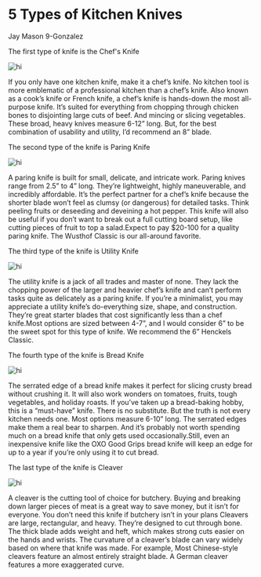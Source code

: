 # 5 Types of Kitchen Knives
Jay Mason 9-Gonzalez

The first type of knife is the 
Chef's Knife





![hi](https://kitchenambition.b-cdn.net/wp-content/uploads/2021/06/miyabi-knife-740x445.jpg)





If you only have one kitchen knife, make it a chef’s knife. 
No kitchen tool is more emblematic of a professional kitchen than a chef’s knife. Also known as a cook’s knife or French knife, a chef’s knife is hands-down the most all-purpose knife. 
It’s suited for everything from chopping through chicken bones to disjointing large cuts of beef. And mincing or slicing vegetables.
These broad, heavy knives measure 6-12” long. But, for the best combination of usability and utility, I’d recommend an 8” blade.


The second type of the knife is
Paring Knife




![hi](https://kitchenambition.b-cdn.net/wp-content/uploads/2021/04/5-1024x683.png)




A paring knife is built for small, delicate, and intricate work. 
Paring knives range from 2.5” to 4” long. They’re lightweight, highly maneuverable, and incredibly affordable. 
It’s the perfect partner for a chef’s knife because the shorter blade won’t feel as clumsy (or dangerous) for detailed tasks. Think peeling fruits or deseeding and deveining a hot pepper.
This knife will also be useful if you don’t want to break out a full cutting board setup, like cutting pieces of fruit to top a salad.Expect to pay $20-100 for a quality paring knife. The Wusthof Classic is our all-around favorite.

The third type of the knife is
Utility Knife




![hi](https://kitchenambition.b-cdn.net/wp-content/uploads/2023/04/utility-knife-740x493.jpg)




The utility knife is a jack of all trades and master of none.
They lack the chopping power of the larger and heavier chef’s knife and can’t perform tasks quite as delicately as a paring knife. 
If you’re a minimalist, you may appreciate a utility knife’s do-everything size, shape, and construction. They’re great starter blades that cost significantly less than a chef knife.Most options are sized between 4-7”, and I would consider 6” to be the sweet spot for this type of knife. We recommend the 6” Henckels Classic.



The fourth type of the knife is
Bread Knife




![hi](https://kitchenambition.b-cdn.net/wp-content/uploads/2022/04/misen-bread-knife-740x420.jpg)




The serrated edge of a bread knife makes it perfect for slicing crusty bread without crushing it. It will also work wonders on tomatoes, fruits, tough vegetables, and holiday roasts.
If you’ve taken up a bread-baking hobby, this is a “must-have” knife. There is no substitute. But the truth is not every kitchen needs one. 
Most options measure 6-10” long. The serrated edges make them a real bear to sharpen. And it’s probably not worth spending much on a bread knife that only gets used occasionally.Still, even an inexpensive knife like the OXO Good Grips bread knife will keep an edge for up to a year if you’re only using it to cut bread.



The last type of the knife is
Cleaver





![hi](https://kitchenambition.b-cdn.net/wp-content/uploads/2021/03/6-1024x683.png)





A cleaver is the cutting tool of choice for butchery.
Buying and breaking down larger pieces of meat is a great way to save money, but it isn’t for everyone. You don’t need this knife if butchery isn’t in your plans
Cleavers are large, rectangular, and heavy. They’re designed to cut through bone. The thick blade adds weight and heft, which makes strong cuts easier on the hands and wrists.
The curvature of a cleaver’s blade can vary widely based on where that knife was made. For example, 
Most Chinese-style cleavers feature an almost entirely straight blade. 
A German cleaver features a more exaggerated curve.
